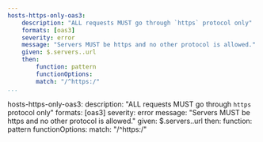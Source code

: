 ```yaml
---
hosts-https-only-oas3:
    description: "ALL requests MUST go through `https` protocol only"
    formats: [oas3]
    severity: error
    message: "Servers MUST be https and no other protocol is allowed."
    given: $.servers..url
    then:
        function: pattern
        functionOptions:
        match: "/^https:/"   
...
```

hosts-https-only-oas3:
    description: "ALL requests MUST go through `https` protocol only"
    formats: [oas3]
    severity: error
    message: "Servers MUST be https and no other protocol is allowed."
    given: $.servers..url
    then:
        function: pattern
        functionOptions:
        match: "/^https:/" 